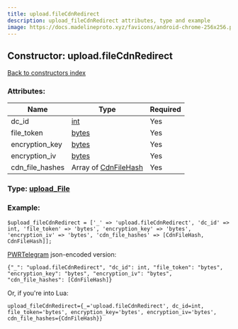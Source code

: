 ```yaml
---
title: upload.fileCdnRedirect
description: upload_fileCdnRedirect attributes, type and example
image: https://docs.madelineproto.xyz/favicons/android-chrome-256x256.png
---
```

## Constructor: upload.fileCdnRedirect  
[Back to constructors index](index.md)



### Attributes:

| Name     |    Type       | Required |
|----------|---------------|----------|
|dc\_id|[int](../types/int.md) | Yes|
|file\_token|[bytes](../types/bytes.md) | Yes|
|encryption\_key|[bytes](../types/bytes.md) | Yes|
|encryption\_iv|[bytes](../types/bytes.md) | Yes|
|cdn\_file\_hashes|Array of [CdnFileHash](../types/CdnFileHash.md) | Yes|



### Type: [upload\_File](../types/upload_File.md)


### Example:

```
$upload_fileCdnRedirect = ['_' => 'upload.fileCdnRedirect', 'dc_id' => int, 'file_token' => 'bytes', 'encryption_key' => 'bytes', 'encryption_iv' => 'bytes', 'cdn_file_hashes' => [CdnFileHash, CdnFileHash]];
```  

[PWRTelegram](https://pwrtelegram.xyz) json-encoded version:

```
{"_": "upload.fileCdnRedirect", "dc_id": int, "file_token": "bytes", "encryption_key": "bytes", "encryption_iv": "bytes", "cdn_file_hashes": [CdnFileHash]}
```


Or, if you're into Lua:  


```
upload_fileCdnRedirect={_='upload.fileCdnRedirect', dc_id=int, file_token='bytes', encryption_key='bytes', encryption_iv='bytes', cdn_file_hashes={CdnFileHash}}

```


